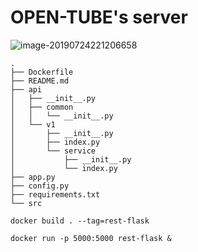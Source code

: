 # OPEN-TUBE's server

![image-20190724221206658](http://ww4.sinaimg.cn/large/006tNc79gy1g5b8kqgfmuj30gi0bzjs0.jpg)

```
.
├── Dockerfile
├── README.md
├── api
│   ├── __init__.py
│   ├── common
│   │   └── __init__.py
│   └── v1
│       ├── __init__.py
│       ├── index.py
│       └── service
│           ├── __init__.py
│           └── index.py
├── app.py
├── config.py
├── requirements.txt
└── src
```

`docker build . --tag=rest-flask`

`docker run -p 5000:5000 rest-flask &`



